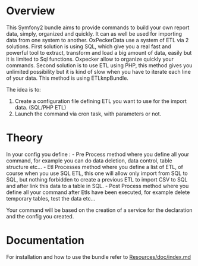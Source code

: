 Overview
========

This Symfony2 bundle aims to provide commands to build your own report data, simply, organized and quickly. It can as well be used for importing data from one system to another.
OxPeckerData use a system of ETL via 2 solutions. 
First solution is using SQL, which give you a real fast and powerful tool to extract, transform and load a big amount of data, easily but it is limited to Sql functions. Oxpecker allow to organize quickly your commands.
Second solution is to use ETL using PHP, this method gives you unlimited possibility but it is kind of slow when you have to iterate each line of your data. This method is using ETLknpBundle.

The idea is to:

1. Create a configuration file defining ETL you want to use for the import data. (SQL/PHP ETL)
2. Launch the command via cron task, with parameters or not.


Theory
======

In your config you define :
    - Pre Process method where you define all your command, for example you can do data deletion, data control, table structure etc...
    - Etl Processes method where you define a list of ETL, of course when you use SQL ETL, this one will allow only import from SQL to SQL, but nothing forbidden to create a previous ETL to import CSV to SQL and after link this data to a table in SQL.
    - Post Process method where you define all your command after Etls have been executed, for example delete temporary tables, test the data etc...

Your command will be based on the creation of a service for the declaration and the config you created.


Documentation
=============

For installation and how to use the bundle refer to [Resources/doc/index.md](https://github.com/Earls/OxPeckerDataBundle/blob/master/Resources/doc/index.md)
